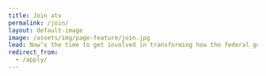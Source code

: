 ```yaml
---
title: Join atx
permalink: /join/
layout: default-image
image: /assets/img/page-feature/join.jpg
lead: Now’s the time to get involved in transforming how the federal government does technology. Join the digital services movement.
redirect_from:
  - /apply/
---
```


<script src="https://cityofaustin.seamlessdocs.com/s/b4fdc9ea151b57cdc1c245c24583a2ca/embed/iframe"></script>
